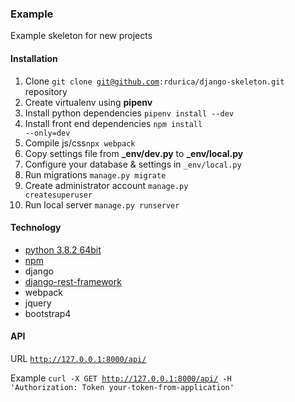 ### Example ###
Example skeleton for new projects

#### Installation ####
1. Clone <code>git clone git@github.com:rdurica/django-skeleton.git</code> repository
2. Create virtualenv using **pipenv**
3. Install python dependencies <code>pipenv install --dev</code>
4. Install front end dependencies <code>npm install --only=dev</code>
5. Compile js/css<code>npx webpack</code>
6. Copy settings file from **_env/dev.py** to **_env/local.py**
7. Configure your database & settings in <code>_env/local.py</code>
8. Run migrations <code>manage.py migrate</code>
9. Create administrator account <code>manage.py createsuperuser</code>
10. Run local server <code>manage.py runserver</code>

#### Technology ####
- [python 3.8.2 64bit](https://www.python.org/downloads/release/python-382/)
- [npm](https://nodejs.org/en/)
- django
- [django-rest-framework](https://www.django-rest-framework.org/)
- webpack
- jquery
- bootstrap4

#### API ####
URL
<code>http://127.0.0.1:8000/api/ </code>

Example
<code>curl -X GET http://127.0.0.1:8000/api/ -H 'Authorization: Token your-token-from-application' </code>
